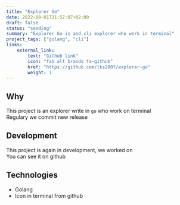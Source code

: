 ```yaml
---
title: "Explorer Go"
date: 2022-08-01T21:57:07+02:00
draft: false
status: "seeding"
summary: "Explorer Go is and cli explorer who work in terminal"
project_tags: ["golang", "cli"]
links:
    external_link:
        text: "Github link"
        icon: "fab alt brands fa-github"
        href: "https://github.com/lks2007/explorer-go"
        weight: 1
---
```


## Why 
This project is an explorer write in ``` go ``` who work on terminal  
Regulary we commit new release

## Development
This project is again in development, we worked on  
You can see it on github

## Technologies
- Golang
- Icon in terminal from github